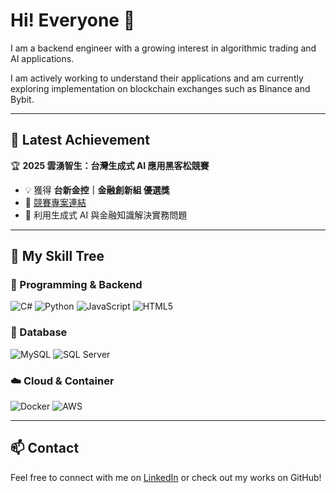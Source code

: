# Hi! Everyone 👋

I am a backend engineer with a growing interest in algorithmic trading and AI applications.

I am actively working to understand their applications and am currently exploring implementation on blockchain exchanges such as Binance and Bybit.

---

## 🎉 Latest Achievement

🏆 **2025 雲湧智生：台灣生成式 AI 應用黑客松競賽**
- 💡 獲得 **台新金控｜金融創新組 優選獎**
- 📂 [競賽專案連結](https://github.com/Pelly0524/taishin-ai-hackathon-formal)
- 🤖 利用生成式 AI 與金融知識解決實務問題

---

## 🌱 My Skill Tree

### 🔧 Programming & Backend
![C#](https://img.shields.io/badge/C%23-239120?style=for-the-badge&logo=csharp&logoColor=white)
![Python](https://img.shields.io/badge/Python-3776AB?style=for-the-badge&logo=python&logoColor=white)
![JavaScript](https://img.shields.io/badge/JavaScript-F7DF1E?style=for-the-badge&logo=javascript&logoColor=black)
![HTML5](https://img.shields.io/badge/HTML5-E34F26?style=for-the-badge&logo=html5&logoColor=white)

### 💾 Database
![MySQL](https://img.shields.io/badge/MySQL-4479A1?style=for-the-badge&logo=mysql&logoColor=white)
![SQL Server](https://img.shields.io/badge/SQL%20Server-CC2927?style=for-the-badge&logo=microsoftsqlserver&logoColor=white)

### ☁️ Cloud & Container
![Docker](https://img.shields.io/badge/Docker-2496ED?style=for-the-badge&logo=docker&logoColor=white)
![AWS](https://img.shields.io/badge/AWS-232F3E?style=for-the-badge&logo=amazonaws&logoColor=white)

---

<!-- ## 📌 Pinned Projects

| Project | Description |
|--------|-------------|
| [btc-ml-pipeline](https://github.com/yourname/btc-ml-pipeline) | A pipeline to explore low-frequency Bitcoin trading with machine learning models like XGBoost, incorporating sentiment and technical indicators. |
| [BlockChainStrategy](https://github.com/yourname/BlockChainStrategy) | 多層次交易策略設計與自動化，專為區塊鏈交易與 AI 策略結合所打造的模組化實驗框架。| 
---

-->


## 📫 Contact

Feel free to connect with me on [LinkedIn]([https://www.linkedin.com/in/your-profile](https://www.linkedin.com/in/shihyen-lo-59494429b/)) or check out my works on GitHub!

